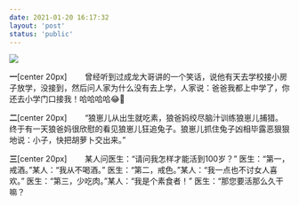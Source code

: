 ```yaml
---
date: 2021-01-20 16:17:32
layout: 'post'
status: 'public'
---
```

![](https://cdn.pixabay.com/photo/2018/01/31/16/12/beach-3121393_1280.png)
<audio src="https://inz.oss-cn-beijing.aliyuncs.com/Audios/128kbit/%E6%98%9F%E6%98%9F%E5%9C%A8%E5%94%B1%E6%AD%8C%EF%BC%88%E7%BA%AF%E9%9F%B3%E4%B9%90%EF%BC%89%20-%20CMJ.mp3" autoplay loop></audio>

**一**[center 20px]
&emsp;&emsp;曾经听到过成龙大哥讲的一个笑话，说他有天去学校接小房子放学，没接到，然后问人家为什么没有去上学，人家说：爸爸我都上中学了，你还去小学门口接我！哈哈哈哈😂🤒️

**二**[center 20px]
&emsp;&emsp;“狼崽儿从出生就吃素，狼爸妈绞尽脑汁训练狼崽儿捕猎。终于有一天狼爸妈很欣慰的看见狼崽儿狂追兔子。狼崽儿抓住兔子凶相毕露恶狠狠地说：小子，快把胡萝卜交出来。”

**三**[center 20px]
&emsp;&emsp;某人问医生：“请问我怎样才能活到100岁？” 医生：“第一，戒酒。”某人：“我从不喝酒。” 医生：“第二，戒色。”某人：“我一点也不讨女人喜欢。” 医生：“第三，少吃肉。”某人：“我是个素食者！” 医生：“那您要活那么久干嘛？

